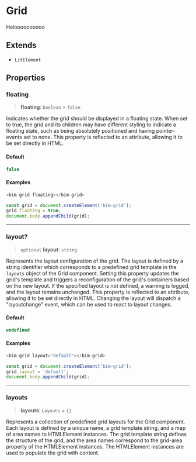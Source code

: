 # Grid

Heloooooooooo

## Extends

- `LitElement`

## Properties

### floating

> **floating**: `boolean` = `false`

Indicates whether the grid should be displayed in a floating state. When set to true, the grid and its children may have different styling to indicate a floating state, such as being absolutely positioned and having pointer-events set to none. This property is reflected to an attribute, allowing it to be set directly in HTML.

#### Default

```ts
false
```

#### Examples

```ts
<bim-grid floating></bim-grid>
```

```ts
const grid = document.createElement('bim-grid');
grid.floating = true;
document.body.appendChild(grid);
```

***

### layout?

> `optional` **layout**: `string`

Represents the layout configuration of the grid. The layout is defined by a string identifier which corresponds to a predefined grid template in the `layouts` object of the Grid component. Setting this property updates the grid's template and triggers a reconfiguration of the grid's containers based on the new layout. If the specified layout is not defined, a warning is logged, and the layout remains unchanged. This property is reflected to an attribute, allowing it to be set directly in HTML. Changing the layout will dispatch a "layoutchange" event, which can be used to react to layout changes.

#### Default

```ts
undefined
```

#### Examples

```ts
<bim-grid layout="default"></bim-grid>
```

```ts
const grid = document.createElement('bim-grid');
grid.layout = 'default';
document.body.appendChild(grid);
```

***

### layouts

> **layouts**: `Layouts` = `{}`

Represents a collection of predefined grid layouts for the Grid component.
Each layout is defined by a unique name, a grid template string, and a map of area names to HTMLElement instances.
The grid template string defines the structure of the grid, and the area names correspond to the grid-area property of the HTMLElement instances.
The HTMLElement instances are used to populate the grid with content.
